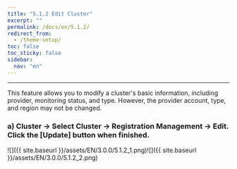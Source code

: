 ```yaml
---
title: "5.1.2 Edit Cluster"
excerpt: ""
permalink: /docs/en/5.1.2/
redirect_from:
  - /theme-setup/
toc: false
toc_sticky: false
sidebar:
  nav: "en"
---
```



---

This feature allows you to modify a cluster's basic information, including provider, monitoring status, and type. However, the provider account, type, and region may not be changed.

### a\) Cluster → Select Cluster → Registration Management → Edit. Click the [Update] button when finished.
![]({{ site.baseurl }}/assets/EN/3.0.0/5.1.2_1.png)![]({{ site.baseurl }}/assets/EN/3.0.0/5.1.2_2.png)

